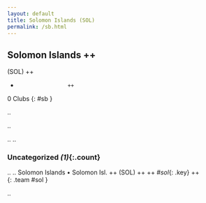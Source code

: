 ```yaml
---
layout: default
title: Solomon Islands (SOL)
permalink: /sb.html
---
```



## Solomon Islands   ++
(SOL)  ++
-                     ++
0 Clubs
{: #sb }


.. 




.. 




.. 
.. 


### Uncategorized _(1)_{:.count}


..
..
Solomon Islands • Solomon Isl.  ++
 (SOL) ++
 ++
_#sol_{: .key} ++
<br>
{: .team #sol }




.. 
 
